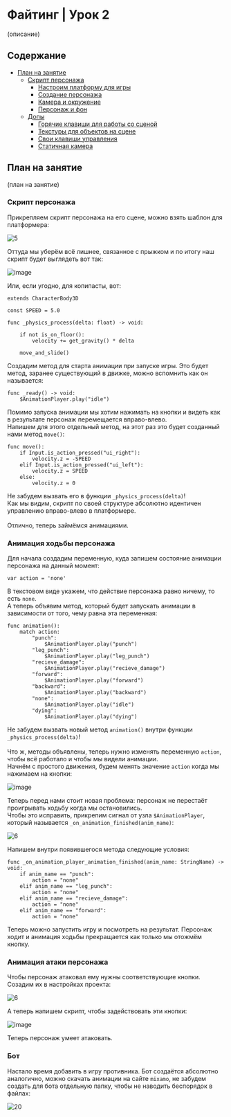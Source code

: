 # Файтинг | Урок 2

(описание)

## Содержание

- [План на занятие](#План-на-занятие)
  - [Скрипт персонажа](#Скрипт-персонажа)
    - [Настроим платформу для игры](#Настроим-платформу-для-игры)
    - [Создание персонажа](#Создание-персонажа)
    - [Камера и окружение](#Камера-и-окружение)
    - [Персонаж и фон](#персонаж-и-фон)
  - [Допы](#Допы)
    - [Горячие клавиши для работы со сценой](#Горячие-клавиши-для-работы-со-сценой)
    - [Текстуры для объектов на сцене](#Текстуры-для-объектов-на-сцене)
    - [Свои клавиши управления](#Свои-клавиши-управления)
    - [Статичная камера](#Статичная-камера)


## План на занятие 

(план на занятие)

### Скрипт персонажа

Прикрепляем скрипт персонажа на его сцене, можно взять шаблон для платформера:

![5](https://github.com/user-attachments/assets/b03e830f-76b5-4dd9-b5b8-8cf12655f2f3)

Оттуда мы уберём всё лишнее, связанное с прыжком и по итогу наш скрипт будет выглядеть вот так:

![image](https://github.com/user-attachments/assets/660aeaa6-7bf0-4b24-9e22-5a4ff6b67db0)

Или, если угодно, для копипасты, вот:

```GDScript
extends CharacterBody3D

const SPEED = 5.0

func _physics_process(delta: float) -> void:

	if not is_on_floor():
		velocity += get_gravity() * delta

	move_and_slide()
```
Создадим метод для старта анимации при запуске игры. Это будет метод, заранее существующий в движке, можно вспомнить как он называется:

```GDScript
func _ready() -> void:
	$AnimationPlayer.play("idle")
```

Помимо запуска анимации мы хотим нажимать на кнопки и видеть как в результате персонаж перемещается вправо-влево.\
Напишем для этого отдельный метод, на этот раз это будет созданный нами метод `move()`:

```GDScript
func move():
	if Input.is_action_pressed("ui_right"):
		velocity.z = -SPEED
	elif Input.is_action_pressed("ui_left"):
		velocity.z = SPEED
	else:
		velocity.z = 0
```

Не забудем вызвать его в функции `_physics_process(delta)`!\
Как мы видим, скрипт по своей структуре абсолютно идентичен управлению вправо-влево в платформере.\
\
Отлично, теперь займёмся анимациями.

### Анимация ходьбы персонажа

Для начала создадим переменную, куда запишем состояние анимации персонажа на данный момент:

```GDScript
var action = 'none'
```

В текстовом виде укажем, что действие персонажа равно ничему, то есть `none`.\
А теперь объявим метод, который будет запускать анимации в зависимости от того, чему равна эта переменная:

```GDScript
func animation():
	match action:
		"punch":
			$AnimationPlayer.play("punch")
		"leg_punch":
			$AnimationPlayer.play("leg_punch")
		"recieve_damage":
			$AnimationPlayer.play("recieve_damage")
		"forward":
			$AnimationPlayer.play("forward")
		"backward":
			$AnimationPlayer.play("backward")
		"none":
			$AnimationPlayer.play("idle")
		"dying":
			$AnimationPlayer.play("dying")
```
Не забудем вызвать новый метод `animation()` внутри функции `_physics_process(delta)`!\
\
Что ж, методы объявлены, теперь нужно изменять переменную `action`, чтобы всё работало и чтобы мы видели анимации.\
Начнём с простого движения, будем менять значение `action` когда мы нажимаем на кнопки:

![image](https://github.com/user-attachments/assets/f945cb7d-5919-465b-b439-1872d47f7bf7)

Теперь перед нами стоит новая проблема: персонаж не перестаёт проигрывать ходьбу когда мы остановились.\
Чтобы это исправить, прикрепим сигнал от узла `$AnimationPlayer`, который называется `_on_animation_finished(anim_name)`:

![6](https://github.com/user-attachments/assets/f2c28707-169f-4b11-bd1a-788ea0f6c00d)

Напишем внутри появившегося метода следующие условия:

```GDScript
func _on_animation_player_animation_finished(anim_name: StringName) -> void:
	if anim_name == "punch":
		action = "none"
	elif anim_name == "leg_punch":
		action = "none"
	elif anim_name == "recieve_damage":
		action = "none"
	elif anim_name == "forward":
		action = "none"
```
Теперь можно запустить игру и посмотреть на результат. Персонаж ходит и анимация ходьбы прекращается как только мы отожмём кнопку.

### Анимация атаки персонажа

Чтобы персонаж атаковал ему нужны соответствующие кнопки. Созадим их в настройках проекта:

![6](https://github.com/user-attachments/assets/d01badb7-1a1e-409e-bf16-36ea1310a02a)

А теперь напишем скрипт, чтобы задействовать эти кнопки:

![image](https://github.com/user-attachments/assets/d88e47f0-db5b-4f92-8364-c55dbc269d80)

Теперь персонаж умеет атаковать.

### Бот

Настало время добавить в игру противника. Бот создаётся абсолютно аналогично, можно скачать анимации на сайте `mixamo`, не забудем создать для бота отдельную папку, чтобы не наводить беспорядок в файлах:

![20](https://github.com/user-attachments/assets/63096d78-9575-4a15-9dbc-b3464119c66f)



